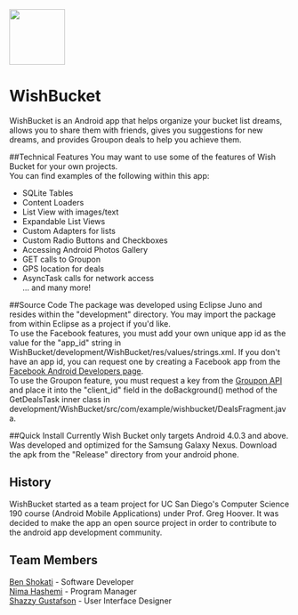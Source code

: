 <img src="https://raw.github.com/bshokati/WishBucket/master/Images/wb.jpg" width="100px">

WishBucket
==========

WishBucket is an Android app that helps organize your bucket list dreams, allows you
to share them with friends, gives you suggestions for new dreams, and 
provides Groupon deals to help you achieve them.

##Technical Features
You may want to use some of the features of Wish Bucket for your own projects. 
<br>You can find examples of the following within this app:
+ SQLite Tables
+ Content Loaders
+ List View with images/text
+ Expandable List Views
+ Custom Adapters for lists
+ Custom Radio Buttons and Checkboxes
+ Accessing Android Photos Gallery
+ GET calls to Groupon
+ GPS location for deals
+ AsyncTask calls for network access
<br>... and many more!

##Source Code
The package was developed using Eclipse Juno and resides within the "development"
directory. You may import the package from within Eclipse as a project if you'd like.
<br> 
To use the Facebook features, you must add your own unique app id as the value for the 
"app_id" string in WishBucket/development/WishBucket/res/values/strings.xml. 
If you don't have an app id, you can request one by creating a Facebook app from the
[Facebook Android Developers page](https://developers.facebook.com/docs/getting-started/facebook-sdk-for-android/3.0/).
<br>
To use the Groupon feature, you must request a key from the
[Groupon API](http://www.groupon.com/pages/api) and place it into the "client_id" field in
the doBackground() method of the GetDealsTask inner class in
 development/WishBucket/src/com/example/wishbucket/DealsFragment.java.

##Quick Install
Currently Wish Bucket only targets Android 4.0.3 and above.
Was developed and optimized for the Samsung Galaxy Nexus.
Download the apk from the "Release" directory from your android phone.

## History
WishBucket started as a team project for UC San Diego's Computer Science 190 course
(Android Mobile Applications) under Prof. Greg Hoover. It was decided to make the app
an open source project in order to contribute to the android app development community.


## Team Members
[Ben Shokati](www.linkedin.com/in/bshokati0software1engineer) - Software Developer<br>
[Nima Hashemi](www.linkedin.com/pub/nima-hashemi/42/b98/75b) - Program Manager<br>
[Shazzy Gustafson](www.linkedin.com/pub/shazzy-gustafson/66/547/994) - User Interface Designer
